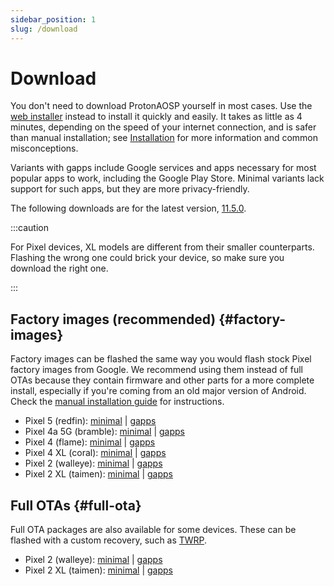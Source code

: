 ```yaml
---
sidebar_position: 1
slug: /download
---
```


# Download

You don't need to download ProtonAOSP yourself in most cases. Use the [web installer](install/web.mdx) instead to install it quickly and easily. It takes as little as 4 minutes, depending on the speed of your internet connection, and is safer than manual installation; see [Installation](install/install.md) for more information and common misconceptions.

Variants with gapps include Google services and apps necessary for most popular apps to work, including the Google Play Store. Minimal variants lack support for such apps, but they are more privacy-friendly.

The following downloads are for the latest version, [11.5.0](versions/11.5.0.md).

:::caution

For Pixel devices, XL models are different from their smaller counterparts. Flashing the wrong one could brick your device, so make sure you download the right one.

:::

## Factory images (recommended) {#factory-images}

Factory images can be flashed the same way you would flash stock Pixel factory images from Google. We recommend using them instead of full OTAs because they contain firmware and other parts for a more complete install, especially if you're coming from an old major version of Android. Check the [manual installation guide](install/manual.mdx) for instructions.

- Pixel 5 (redfin): [minimal](https://github.com/ProtonAOSP/android_device_google_redbull/releases/download/v11.5.0/proton-aosp_redfin-factory_11.5.0.zip) | [gapps](https://github.com/ProtonAOSP/android_device_google_redbull/releases/download/v11.5.0/proton-aosp_redfin-factory_11.5.0-gapps.zip)
- Pixel 4a 5G (bramble): [minimal](https://github.com/ProtonAOSP/android_device_google_redbull/releases/download/v11.5.0/proton-aosp_bramble-factory_11.5.0.zip) | [gapps](https://github.com/ProtonAOSP/android_device_google_redbull/releases/download/v11.5.0/proton-aosp_bramble-factory_11.5.0-gapps.zip)
- Pixel 4 (flame): [minimal](https://github.com/ProtonAOSP/android_device_google_coral/releases/download/v11.5.0/proton-aosp_flame-factory_11.5.0.zip) | [gapps](https://github.com/ProtonAOSP/android_device_google_coral/releases/download/v11.5.0/proton-aosp_flame-factory_11.5.0-gapps.zip)
- Pixel 4 XL (coral): [minimal](https://github.com/ProtonAOSP/android_device_google_coral/releases/download/v11.5.0/proton-aosp_coral-factory_11.5.0.zip) | [gapps](https://github.com/ProtonAOSP/android_device_google_coral/releases/download/v11.5.0/proton-aosp_coral-factory_11.5.0-gapps.zip)
- Pixel 2 (walleye): [minimal](https://github.com/ProtonAOSP/android_device_google_wahoo/releases/download/v11.5.0/proton-aosp_walleye-factory_11.5.0.zip) | [gapps](https://github.com/ProtonAOSP/android_device_google_wahoo/releases/download/v11.5.0/proton-aosp_walleye-factory_11.5.0-gapps.zip)
- Pixel 2 XL (taimen): [minimal](https://github.com/ProtonAOSP/android_device_google_wahoo/releases/download/v11.5.0/proton-aosp_taimen-factory_11.5.0.zip) | [gapps](https://github.com/ProtonAOSP/android_device_google_wahoo/releases/download/v11.5.0/proton-aosp_taimen-factory_11.5.0-gapps.zip)

## Full OTAs {#full-ota}

Full OTA packages are also available for some devices. These can be flashed with a custom recovery, such as [TWRP](https://twrp.me).

- Pixel 2 (walleye): [minimal](https://github.com/ProtonAOSP/android_device_google_wahoo/releases/download/v11.5.0/proton-aosp_walleye-ota_11.5.0.zip) | [gapps](https://github.com/ProtonAOSP/android_device_google_wahoo/releases/download/v11.5.0/proton-aosp_walleye-ota_11.5.0-gapps.zip)
- Pixel 2 XL (taimen): [minimal](https://github.com/ProtonAOSP/android_device_google_wahoo/releases/download/v11.5.0/proton-aosp_taimen-ota_11.5.0.zip) | [gapps](https://github.com/ProtonAOSP/android_device_google_wahoo/releases/download/v11.5.0/proton-aosp_taimen-ota_11.5.0-gapps.zip)
